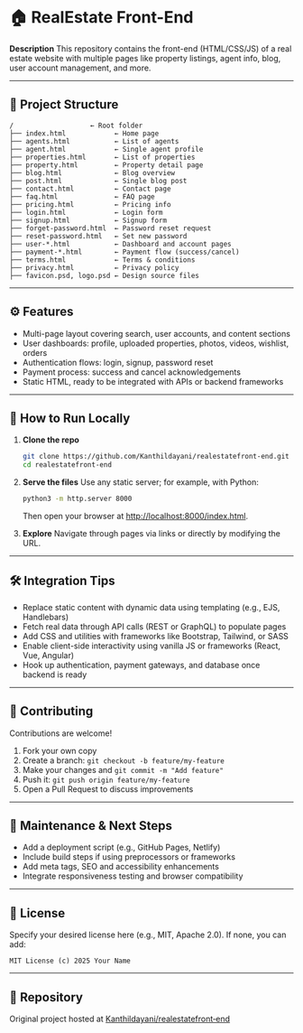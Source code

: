 # 🏠 RealEstate Front-End

**Description**
This repository contains the front-end (HTML/CSS/JS) of a real estate website with multiple pages like property listings, agent info, blog, user account management, and more.

---

## 📁 Project Structure

```
/                   ← Root folder
├── index.html            ← Home page
├── agents.html           ← List of agents
├── agent.html            ← Single agent profile
├── properties.html       ← List of properties
├── property.html         ← Property detail page
├── blog.html             ← Blog overview
├── post.html             ← Single blog post
├── contact.html          ← Contact page
├── faq.html              ← FAQ page
├── pricing.html          ← Pricing info
├── login.html            ← Login form
├── signup.html           ← Signup form
├── forget-password.html  ← Password reset request
├── reset-password.html   ← Set new password
├── user‑*.html           ← Dashboard and account pages
├── payment‑*.html        ← Payment flow (success/cancel)
├── terms.html            ← Terms & conditions
├── privacy.html          ← Privacy policy
├── favicon.psd, logo.psd ← Design source files
```

---

## ⚙️ Features

* Multi-page layout covering search, user accounts, and content sections
* User dashboards: profile, uploaded properties, photos, videos, wishlist, orders
* Authentication flows: login, signup, password reset
* Payment process: success and cancel acknowledgements
* Static HTML, ready to be integrated with APIs or backend frameworks

---

## 🚀 How to Run Locally

1. **Clone the repo**

   ```bash
   git clone https://github.com/Kanthildayani/realestatefront-end.git
   cd realestatefront-end
   ```

2. **Serve the files**
   Use any static server; for example, with Python:

   ```bash
   python3 -m http.server 8000
   ```

   Then open your browser at [http://localhost:8000/index.html](http://localhost:8000/index.html).

3. **Explore**
   Navigate through pages via links or directly by modifying the URL.

---

## 🛠️ Integration Tips

* Replace static content with dynamic data using templating (e.g., EJS, Handlebars)
* Fetch real data through API calls (REST or GraphQL) to populate pages
* Add CSS and utilities with frameworks like Bootstrap, Tailwind, or SASS
* Enable client-side interactivity using vanilla JS or frameworks (React, Vue, Angular)
* Hook up authentication, payment gateways, and database once backend is ready

---

## 🤝 Contributing

Contributions are welcome!

1. Fork your own copy
2. Create a branch: `git checkout -b feature/my-feature`
3. Make your changes and `git commit -m "Add feature"`
4. Push it: `git push origin feature/my-feature`
5. Open a Pull Request to discuss improvements

---

## 🧩 Maintenance & Next Steps

* Add a deployment script (e.g., GitHub Pages, Netlify)
* Include build steps if using preprocessors or frameworks
* Add meta tags, SEO and accessibility enhancements
* Integrate responsiveness testing and browser compatibility

---

## 📄 License

Specify your desired license here (e.g., MIT, Apache 2.0). If none, you can add:

```
MIT License (c) 2025 Your Name
```

---

## 🔗 Repository

Original project hosted at [Kanthildayani/realestatefront‑end](https://github.com/Kanthildayani/realestatefront-end) 
